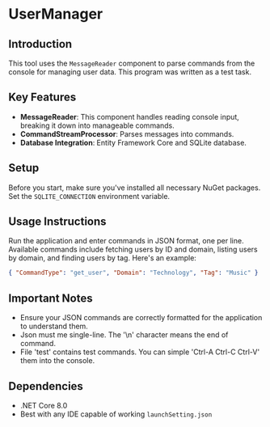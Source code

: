 # UserManager

## Introduction
This tool uses the `MessageReader` component to parse commands from the console for managing user data. This program was written as a test task.

## Key Features
- **MessageReader**: This component handles reading console input, breaking it down into manageable commands.
- **CommandStreamProcessor**: Parses messages into commands.
- **Database Integration**: Entity Framework Core and SQLite database.

## Setup
Before you start, make sure you've installed all necessary NuGet packages. Set the `SQLITE_CONNECTION` environment variable.

## Usage Instructions
Run the application and enter commands in JSON format, one per line. Available commands include fetching users by ID and domain, listing users by domain, and finding users by tag. Here's an example:

```json
{ "CommandType": "get_user", "Domain": "Technology", "Tag": "Music" }
```

## Important Notes
- Ensure your JSON commands are correctly formatted for the application to understand them.
- Json must me single-line. The '\n' character means the end of command.
- File 'test' contains test commands. You can simple 'Ctrl-A Ctrl-C Ctrl-V' them into the console. 

## Dependencies
- .NET Core 8.0
- Best with any IDE capable of working `launchSetting.json`
